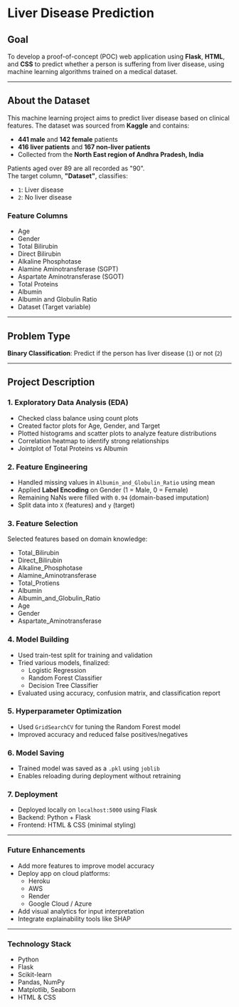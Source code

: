 #  Liver Disease Prediction

##  Goal

To develop a proof-of-concept (POC) web application using **Flask**, **HTML**, and **CSS** to predict whether a person is suffering from liver disease, using machine learning algorithms trained on a medical dataset.

---

##  About the Dataset

This machine learning project aims to predict liver disease based on clinical features. The dataset was sourced from **Kaggle** and contains:

-  **441 male** and  **142 female** patients  
-  **416 liver patients** and **167 non-liver patients**
-  Collected from the **North East region of Andhra Pradesh, India**

Patients aged over 89 are all recorded as "90".  
The target column, **"Dataset"**, classifies:
- `1`: Liver disease
- `2`: No liver disease

###  Feature Columns

- Age
- Gender
- Total Bilirubin
- Direct Bilirubin
- Alkaline Phosphotase
- Alamine Aminotransferase (SGPT)
- Aspartate Aminotransferase (SGOT)
- Total Proteins
- Albumin
- Albumin and Globulin Ratio
- Dataset (Target variable)

---

##  Problem Type

**Binary Classification**: Predict if the person has liver disease (`1`) or not (`2`)

---

##  Project Description

### 1.  Exploratory Data Analysis (EDA)

- Checked class balance using count plots
- Created factor plots for Age, Gender, and Target
- Plotted histograms and scatter plots to analyze feature distributions
- Correlation heatmap to identify strong relationships
- Jointplot of Total Proteins vs Albumin

### 2.  Feature Engineering

- Handled missing values in `Albumin_and_Globulin_Ratio` using mean
- Applied **Label Encoding** on Gender (1 = Male, 0 = Female)
- Remaining NaNs were filled with `0.94` (domain-based imputation)
- Split data into `X` (features) and `y` (target)

### 3.  Feature Selection

Selected features based on domain knowledge:
- Total_Bilirubin
- Direct_Bilirubin
- Alkaline_Phosphotase
- Alamine_Aminotransferase
- Total_Protiens
- Albumin
- Albumin_and_Globulin_Ratio
- Age
- Gender
- Aspartate_Aminotransferase

### 4.  Model Building

- Used train-test split for training and validation
- Tried various models, finalized:
  - Logistic Regression
  - Random Forest Classifier
  - Decision Tree Classifier
- Evaluated using accuracy, confusion matrix, and classification report

### 5.  Hyperparameter Optimization

- Used `GridSearchCV` for tuning the Random Forest model
- Improved accuracy and reduced false positives/negatives

### 6.  Model Saving

- Trained model was saved as a `.pkl` using `joblib`
- Enables reloading during deployment without retraining

### 7.  Deployment

- Deployed locally on `localhost:5000` using Flask
- Backend: Python + Flask  
- Frontend: HTML & CSS (minimal styling)

---

### Future Enhancements
- Add more features to improve model accuracy
- Deploy app on cloud platforms:
    - Heroku
    - AWS
    - Render
    - Google Cloud / Azure
- Add visual analytics for input interpretation
- Integrate explainability tools like SHAP

---
### Technology Stack
 - Python
 - Flask
 - Scikit-learn
 - Pandas, NumPy
 - Matplotlib, Seaborn
 - HTML & CSS

